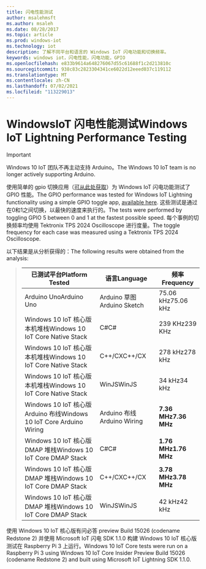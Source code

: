 ```yaml
---
title: 闪电性能测试
author: msalehmsft
ms.author: msaleh
ms.date: 08/28/2017
ms.topic: article
ms.prod: windows-iot
ms.technology: iot
description: 了解不同平台和语言的 Windows IoT 闪电功能和切换频率。
keywords: windows iot，闪电性能，闪电功能，GPIO
ms.openlocfilehash: e833b9614a648276067d55c61688f1c2d213810c
ms.sourcegitcommit: 938c83c2823304341ce6022d12eeed037c119112
ms.translationtype: MT
ms.contentlocale: zh-CN
ms.lasthandoff: 07/02/2021
ms.locfileid: "113229013"
---
```

# <a name="windows-iot-lightning-performance-testing"></a><span data-ttu-id="4186b-104">WindowsIoT 闪电性能测试</span><span class="sxs-lookup"><span data-stu-id="4186b-104">Windows IoT Lightning Performance Testing</span></span>

> [!IMPORTANT]
> <span data-ttu-id="4186b-105">Windows 10 IoT 团队不再主动支持 Arduino。</span><span class="sxs-lookup"><span data-stu-id="4186b-105">The Windows 10 IoT team is no longer actively supporting Arduino.</span></span>

<span data-ttu-id="4186b-106">使用简单的 gpio 切换应用（[可从此处获取](https://github.com/ms-iot/lightning/tree/develop/PerformanceTestSuite)）为 Windows IoT 闪电功能测试了 GPIO 性能。</span><span class="sxs-lookup"><span data-stu-id="4186b-106">The GPIO performance was tested for Windows IoT Lightning functionality using a simple GPIO toggle app, [available here](https://github.com/ms-iot/lightning/tree/develop/PerformanceTestSuite).</span></span> <span data-ttu-id="4186b-107">这些测试是通过在0和1之间切换，以最快的速度来执行的。</span><span class="sxs-lookup"><span data-stu-id="4186b-107">The tests were performed by toggling GPIO 5 between 0 and 1 at the fastest possible speed.</span></span> <span data-ttu-id="4186b-108">每个事例的切换频率均使用 Tektronix TPS 2024 Oscilloscope 进行度量。</span><span class="sxs-lookup"><span data-stu-id="4186b-108">The toggle frequency for each case was measured using a Tektronix TPS 2024 Oscilloscope.</span></span>

<span data-ttu-id="4186b-109">以下结果是从分析获得的：</span><span class="sxs-lookup"><span data-stu-id="4186b-109">The following results were obtained from the analysis:</span></span>

> | <span data-ttu-id="4186b-110">已测试平台</span><span class="sxs-lookup"><span data-stu-id="4186b-110">Platform Tested</span></span>                     | <span data-ttu-id="4186b-111">语言</span><span class="sxs-lookup"><span data-stu-id="4186b-111">Language</span></span>        | <span data-ttu-id="4186b-112">频率</span><span class="sxs-lookup"><span data-stu-id="4186b-112">Frequency</span></span>     |
> | ----------------------------------- | --------------- | ------------- |
> | <span data-ttu-id="4186b-113">Arduino Uno</span><span class="sxs-lookup"><span data-stu-id="4186b-113">Arduino Uno</span></span>                         | <span data-ttu-id="4186b-114">Arduino 草图</span><span class="sxs-lookup"><span data-stu-id="4186b-114">Arduino Sketch</span></span>  | <span data-ttu-id="4186b-115">75.06 kHz</span><span class="sxs-lookup"><span data-stu-id="4186b-115">75.06 kHz</span></span>     |
> | <span data-ttu-id="4186b-116">Windows 10 IoT 核心版本机堆栈</span><span class="sxs-lookup"><span data-stu-id="4186b-116">Windows 10 IoT Core Native Stack</span></span>    | <span data-ttu-id="4186b-117">C#</span><span class="sxs-lookup"><span data-stu-id="4186b-117">C#</span></span>              | <span data-ttu-id="4186b-118">239 KHz</span><span class="sxs-lookup"><span data-stu-id="4186b-118">239 KHz</span></span>       |
> | <span data-ttu-id="4186b-119">Windows 10 IoT 核心版本机堆栈</span><span class="sxs-lookup"><span data-stu-id="4186b-119">Windows 10 IoT Core Native Stack</span></span>    | <span data-ttu-id="4186b-120">C++/CX</span><span class="sxs-lookup"><span data-stu-id="4186b-120">C++/CX</span></span>          | <span data-ttu-id="4186b-121">278 kHz</span><span class="sxs-lookup"><span data-stu-id="4186b-121">278 kHz</span></span>       |
> | <span data-ttu-id="4186b-122">Windows 10 IoT 核心版本机堆栈</span><span class="sxs-lookup"><span data-stu-id="4186b-122">Windows 10 IoT Core Native Stack</span></span>    | <span data-ttu-id="4186b-123">WinJS</span><span class="sxs-lookup"><span data-stu-id="4186b-123">WinJS</span></span>           | <span data-ttu-id="4186b-124">34 kHz</span><span class="sxs-lookup"><span data-stu-id="4186b-124">34 kHz</span></span>        |
> | <span data-ttu-id="4186b-125">Windows 10 IoT 核心版Arduino 布线</span><span class="sxs-lookup"><span data-stu-id="4186b-125">Windows 10 IoT Core Arduino Wiring</span></span>  | <span data-ttu-id="4186b-126">Arduino 布线</span><span class="sxs-lookup"><span data-stu-id="4186b-126">Arduino Wiring</span></span>  | <span data-ttu-id="4186b-127">**7.36 MHz**</span><span class="sxs-lookup"><span data-stu-id="4186b-127">**7.36 MHz**</span></span>  |
> | <span data-ttu-id="4186b-128">Windows 10 IoT 核心版DMAP 堆栈</span><span class="sxs-lookup"><span data-stu-id="4186b-128">Windows 10 IoT Core DMAP Stack</span></span>      | <span data-ttu-id="4186b-129">C#</span><span class="sxs-lookup"><span data-stu-id="4186b-129">C#</span></span>              | <span data-ttu-id="4186b-130">**1.76 MHz**</span><span class="sxs-lookup"><span data-stu-id="4186b-130">**1.76 MHz**</span></span>  |
> | <span data-ttu-id="4186b-131">Windows 10 IoT 核心版DMAP 堆栈</span><span class="sxs-lookup"><span data-stu-id="4186b-131">Windows 10 IoT Core DMAP Stack</span></span>      | <span data-ttu-id="4186b-132">C++/CX</span><span class="sxs-lookup"><span data-stu-id="4186b-132">C++/CX</span></span>          | <span data-ttu-id="4186b-133">**3.78 MHz**</span><span class="sxs-lookup"><span data-stu-id="4186b-133">**3.78 MHz**</span></span>  |
> | <span data-ttu-id="4186b-134">Windows 10 IoT 核心版DMAP 堆栈</span><span class="sxs-lookup"><span data-stu-id="4186b-134">Windows 10 IoT Core DMAP Stack</span></span>      | <span data-ttu-id="4186b-135">WinJS</span><span class="sxs-lookup"><span data-stu-id="4186b-135">WinJS</span></span>           | <span data-ttu-id="4186b-136">42 kHz</span><span class="sxs-lookup"><span data-stu-id="4186b-136">42 kHz</span></span>        |

<span data-ttu-id="4186b-137">使用 Windows 10 IoT 核心版有问必答 preview Build 15026 (codename Redstone 2) 并使用 Microsoft IoT 闪电 SDK 1.1.0 构建 Windows 10 IoT 核心版测试在 Raspberry Pi 3 上运行。</span><span class="sxs-lookup"><span data-stu-id="4186b-137">Windows 10 IoT Core tests were run on a Raspberry Pi 3 using Windows 10 IoT Core Insider Preview Build 15026 (codename Redstone 2) and built using Microsoft IoT Lightning SDK 1.1.0.</span></span>
